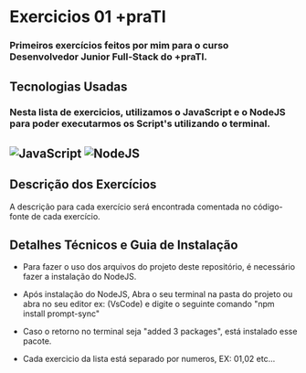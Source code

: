# Exercicios 01 +praTI

### Primeiros exercícios feitos por mim para o curso Desenvolvedor Junior Full-Stack do +praTI.

## Tecnologias Usadas

### Nesta lista de exercicios, utilizamos o JavaScript e o NodeJS para poder executarmos os Script's utilizando o terminal.
![JavaScript](https://img.shields.io/badge/javascript-%23323330.svg?style=for-the-badge&logo=javascript&logoColor=%23F7DF1E)
![NodeJS](https://img.shields.io/badge/Node.js-43853D?style=for-the-badge&logo=node.js&logoColor=white)
---
## Descrição dos Exercícios
A descrição para cada exercício será encontrada comentada no código-fonte de cada exercício.

## Detalhes Técnicos e Guia de Instalação

* Para fazer o uso dos arquivos do projeto deste repositório, é necessário fazer a instalação do NodeJS.
 
* Após instalação do NodeJS, Abra o seu terminal na pasta do projeto ou abra no seu editor ex: (VsCode) e digite o seguinte comando "npm install prompt-sync"

* Caso o retorno no terminal seja "added 3 packages", está instalado esse pacote.

* Cada exercicio da lista está separado por numeros, EX: 01,02 etc...
